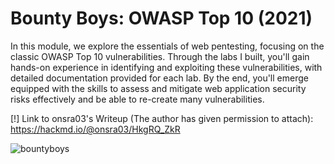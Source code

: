 # Bounty Boys: OWASP Top 10 (2021)

In this module, we explore the essentials of web pentesting, focusing on the classic OWASP Top 10 vulnerabilities. Through the labs I built, you'll gain hands-on experience in identifying and exploiting these vulnerabilities, with detailed documentation provided for each lab. By the end, you'll emerge equipped with the skills to assess and mitigate web application security risks effectively and be able to re-create many vulnerabilities.

[!] Link to onsra03's Writeup (The author has given permission to attach): https://hackmd.io/@onsra03/HkgRQ_ZkR

![bountyboys](https://github.com/Forgebreaker/OWASP_Top_10_2021/assets/112708857/739fd818-ca5d-489b-aa21-a4a4fc78895e)

